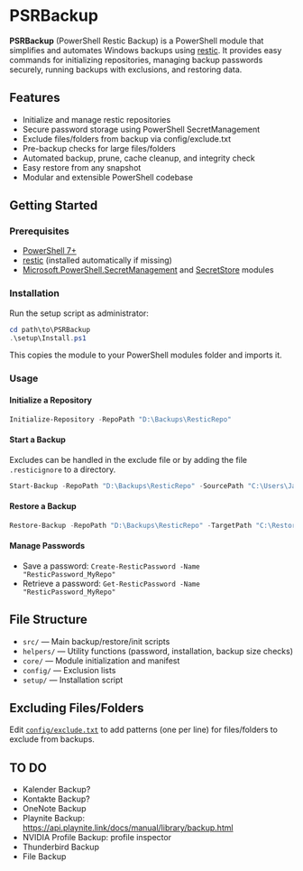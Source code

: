 # PSRBackup

**PSRBackup** (PowerShell Restic Backup) is a PowerShell module that simplifies and automates Windows backups using [restic](https://restic.net/). It provides easy commands for initializing repositories, managing backup passwords securely, running backups with exclusions, and restoring data.

## Features

- Initialize and manage restic repositories
- Secure password storage using PowerShell SecretManagement
- Exclude files/folders from backup via config/exclude.txt
- Pre-backup checks for large files/folders
- Automated backup, prune, cache cleanup, and integrity check
- Easy restore from any snapshot
- Modular and extensible PowerShell codebase

## Getting Started

### Prerequisites

- [PowerShell 7+](https://github.com/PowerShell/PowerShell)
- [restic](https://restic.net/) (installed automatically if missing)
- [Microsoft.PowerShell.SecretManagement](https://www.powershellgallery.com/packages/Microsoft.PowerShell.SecretManagement) and [SecretStore](https://www.powershellgallery.com/packages/Microsoft.PowerShell.SecretStore) modules

### Installation

Run the setup script as administrator:

```powershell
cd path\to\PSRBackup
.\setup\Install.ps1
```

This copies the module to your PowerShell modules folder and imports it.

### Usage

#### Initialize a Repository

```powershell
Initialize-Repository -RepoPath "D:\Backups\ResticRepo"
```

#### Start a Backup
Excludes can be handled in the exclude file or by adding the file `.resticignore` to a directory.

```powershell
Start-Backup -RepoPath "D:\Backups\ResticRepo" -SourcePath "C:\Users\Jax\Documents" -ExcludeFile "config\exclude.txt"
```

#### Restore a Backup

```powershell
Restore-Backup -RepoPath "D:\Backups\ResticRepo" -TargetPath "C:\Restore"
```

#### Manage Passwords

- Save a password: `Create-ResticPassword -Name "ResticPassword_MyRepo"`
- Retrieve a password: `Get-ResticPassword -Name "ResticPassword_MyRepo"`

## File Structure

- `src/` — Main backup/restore/init scripts
- `helpers/` — Utility functions (password, installation, backup size checks)
- `core/` — Module initialization and manifest
- `config/` — Exclusion lists
- `setup/` — Installation script

## Excluding Files/Folders

Edit [`config/exclude.txt`](config/exclude.txt) to add patterns (one per line) for files/folders to exclude from backups.


## TO DO

- Kalender Backup?
- Kontakte Backup?
- OneNote Backup
- Playnite Backup: https://api.playnite.link/docs/manual/library/backup.html
- NVIDIA Profile Backup: profile inspector
- Thunderbird Backup
- File Backup
